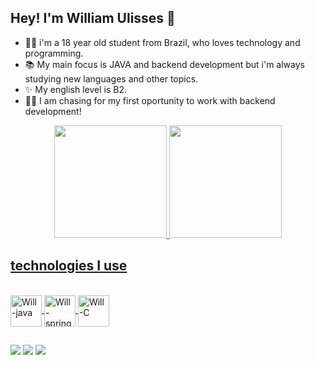 ## Hey! I'm William Ulisses 👋

- 👨‍🎓 i'm a 18 year old student from Brazil, who loves technology and programming.
- 📚 My main focus is JAVA and backend development but i'm always studying new languages and other topics.
- ✨ My english level is B2.
- 👨‍💻 I am chasing for my first oportunity to work with backend development!


<div align="center">
  <a href="https://github.com/willUlisses">
  <img height="180em" src="https://github-readme-stats.vercel.app/api?username=willUlisses&show_icons=true&theme=tokyonight&include_all_commits=true&count_private=true"/>
  <img height="180em" src="https://github-readme-stats.vercel.app/api/top-langs/?username=willUlisses&layout=compact&langs_count=7&theme=tokyonight"/>
</div>

   
## technologies I use 
  
<div style="display: inline_block"><br>
  <img align="center" alt="Will-java" height="50" width="50" src="https://cdn.jsdelivr.net/gh/devicons/devicon/icons/java/java-original-wordmark.svg" />
  <img align="center" alt="Will-spring" height="50" width="50" src="https://cdn.jsdelivr.net/gh/devicons/devicon@latest/icons/spring/spring-original.svg" />
  <img align="center" alt="Will-C" height="50" width="50" src="https://cdn.jsdelivr.net/gh/devicons/devicon@latest/icons/c/c-original.svg" />
  
</div>
  
  ##
  
  <div>
    <a href="mailto:williamcavalcante06@gmail.com" target="_blank"><img src="https://img.shields.io/badge/Gmail-D14836?style=for-the-badge&logo=gmail&logoColor=white" target="_blank"></a>
    <a href="https://www.linkedin.com/in/william-cavalcante-ulisses-ba5227226/" target="_blank"><img src="https://img.shields.io/badge/-LinkedIn-%230077B5?style=for-the-badge&logo=linkedin&logoColor=white" target="_blank"></a> 
    <a href="https://www.instagram.com/_williamulisses/" target="_blank"><img src="https://img.shields.io/badge/-Instagram-%23E4405F?style=for-the-badge&logo=instagram&logoColor=white" target="_blank"></a>
  </div>
  
 

